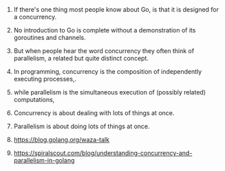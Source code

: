 
## 
1. If there's one thing most people know about Go, is that it is designed for a concurrency.   
1. No introduction to Go is complete without a demonstration of its goroutines and channels.    
1. But when people hear the word concurrency they often think of parallelism, a related but quite distinct concept.  
1. In programming, concurrency is the composition of independently executing processes,.   
1. while parallelism is the simultaneous execution of (possibly related) computations,   
1. Concurrency is about dealing with lots of things at once.   
1.  Parallelism is about doing lots of things at once.          
    
1. https://blog.golang.org/waza-talk  
1. https://spiralscout.com/blog/understanding-concurrency-and-parallelism-in-golang  

